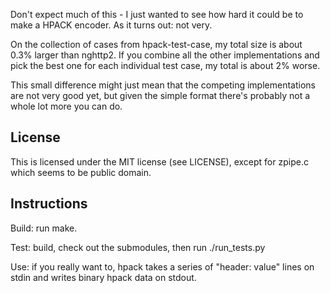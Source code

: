 Don't expect much of this - I just wanted to see how hard it could be to make
a HPACK encoder. As it turns out: not very.

On the collection of cases from hpack-test-case, my total size is about 0.3%
larger than nghttp2. If you combine all the other implementations and pick the
best one for each individual test case, my total is about 2% worse.

This small difference might just mean that the competing implementations are
not very good yet, but given the simple format there's probably not a whole lot
more you can do.

## License ##

This is licensed under the MIT license (see LICENSE), except for zpipe.c which
seems to be public domain.

## Instructions ##

Build: run make.

Test: build, check out the submodules, then run ./run_tests.py

Use: if you really want to, hpack takes a series of "header: value" lines on
stdin and writes binary hpack data on stdout.
